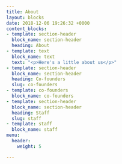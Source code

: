 ```yaml
---
title: About
layout: blocks
date: 2018-12-06 19:26:32 +0000
content_blocks:
- template: section-header
  block_name: section-header
  heading: About
- template: text
  block_name: text
  text: "<p>Here's a little about us</p>"
- template: section-header
  block_name: section-header
  heading: Co-founders
  slug: co-founders
- template: co-founders
  block_name: co-founders
- template: section-header
  block_name: section-header
  heading: Staff
  slug: staff
- template: staff
  block_name: staff
menu:
  header:
    weight: 5

---
```

